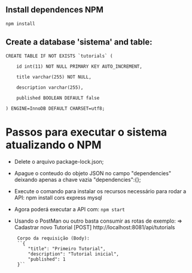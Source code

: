 ## Install dependences NPM
    
    npm install

## Create a database 'sistema' and table:
    CREATE TABLE IF NOT EXISTS `tutorials` (

        id int(11) NOT NULL PRIMARY KEY AUTO_INCREMENT,

        title varchar(255) NOT NULL,

        description varchar(255),

        published BOOLEAN DEFAULT false
        
    ) ENGINE=InnoDB DEFAULT CHARSET=utf8;

# Passos para executar o sistema atualizando o NPM
 
 - Delete o arquivo package-lock.json;
 - Apague o conteudo do objeto JSON no campo "dependencies" deixando apenas a chave vazia "dependencies":{};
 - Execute o comando para instalar os recursos necessário para rodar a API:
    npm install cors express mysql
 - Agora poderá executar a API com:
    `npm start`
 - Usando o PostMan ou outro basta consumir as rotas de exemplo:
    => Cadastrar novo Tutorial [POST] http://localhost:8081/api/tutorials
        
        Corpo da requisição (Body):
        ``{
            "title": "Primeiro Tutorial",
            "description": "Tutorial inicial",
            "published": 1
        }``
